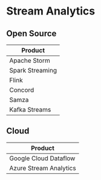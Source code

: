 # Stream Analytics

## Open Source
| Product |
|----|
| Apache Storm | 
| Spark Streaming | 
| Flink |
| Concord | 
| Samza |
| Kafka Streams |

## Cloud
| Product |
|---|
| Google Cloud Dataflow | 
| Azure Stream Analytics |
